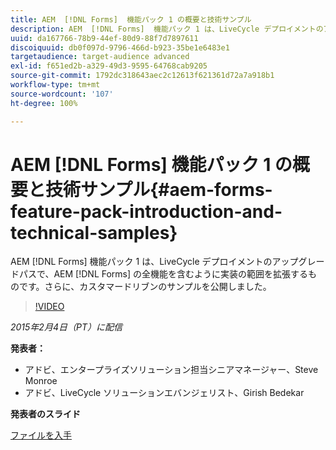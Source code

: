 ```yaml
---
title: AEM  [!DNL Forms]  機能パック 1 の概要と技術サンプル
description: AEM  [!DNL Forms]  機能パック 1 は、LiveCycle デプロイメントのアップグレードパスで、AEM  [!DNL Forms]  の全機能を含むように実装の範囲を拡張するものです。さらに、カスタマードリブンのサンプルを公開しました。
uuid: da167766-78b9-44ef-80d9-88f7d7897611
discoiquuid: db0f097d-9796-466d-b923-35be1e6483e1
targetaudience: target-audience advanced
exl-id: f651ed2b-a329-49d3-9595-64768cab9205
source-git-commit: 1792dc318643aec2c12613f621361d72a7a918b1
workflow-type: tm+mt
source-wordcount: '107'
ht-degree: 100%

---
```


# AEM [!DNL Forms] 機能パック 1 の概要と技術サンプル{#aem-forms-feature-pack-introduction-and-technical-samples}

AEM [!DNL Forms] 機能パック 1 は、LiveCycle デプロイメントのアップグレードパスで、AEM [!DNL Forms] の全機能を含むように実装の範囲を拡張するものです。さらに、カスタマードリブンのサンプルを公開しました。

>[!VIDEO](https://video.tv.adobe.com/v/19380/?quality=9)

*2015年2月4日（PT）に配信*

**発表者：**

* アドビ、エンタープライズソリューション担当シニアマネージャー、Steve Monroe
* アドビ、LiveCycle ソリューションエバンジェリスト、Girish Bedekar

**発表者のスライド**

[ファイルを入手](assets/aem-forms-fp1-2015-0204.pdf)
<!--
[Get back to the Overview](https://helpx.adobe.com/experience-manager/kt/eseminars/gems/aem-index.html)
-->
